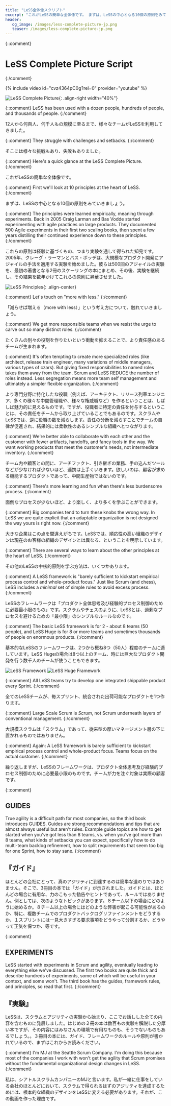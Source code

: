 ```yaml
---
title: "LeSS全体像スクリプト"
excerpt: "これがLeSSの簡単な全体像です。 まずは、LeSSの中心となる10個の原則をみていきましょう。"
header:
   og_image: /images/less-complete-picture-jp.png
   teaser: /images/less-complete-picture-jp.png
---
```

{::comment}
# LeSS Complete Picture Script
{:/comment}

{% include video id="cvz4364pC0g?rel=0" provider="youtube" %}

![LeSS Complete Picture](/images/less-complete-picture-jp.png){: .align-right width="40%"}

{::comment}
LeSS has been used with a dozen people, hundreds of people, and thousands of people.
{:/comment}

12人から何百人、何千人もの規模に至るまで、様々なチームがLeSSを利用してきました。

{::comment}
They struggle with challenges and setbacks.
{:/comment}

そこには様々な挑戦もあり、失敗もありました。

{::comment}
Here's a quick glance at the LeSS Complete Picture.
{:/comment}

これがLeSSの簡単な全体像です。

{::comment}
First we'll look at 10 principles at the heart of LeSS.
{:/comment}

まずは、LeSSの中心となる10個の原則をみていきましょう。

{::comment}
The principles were learned empirically, meaning through experiments. Back in 2005 Craig Larman and Bas Vodde started experimenting with agile practices on large products. They documented 500 Agile experiments in their first two scaling books, then spent a few years distilling their continued experience down to these principles.
{:/comment}

これらの原則は経験に基づくもの、つまり実験を通して得られた知見です。2005年、クレーグ・ラーマンとバス・ボッデは、大規模なプロダクト開発にアジャイルの手法を適用する実験を始めました。彼らは500回のアジャイルの実験を、最初の著書となる2冊のスケーリングの本にまとめ、その後、実験を継続し、その結果を数年かけてこれらの原則に昇華させました。

![LeSS Principles](/images/principles-jp.png){: .align-center}

{::comment}
Let's touch on "more with less."
{:/comment}

「減らせば増える（more with less）」という考え方について、触れていきましょう。

{::comment}
We get more responsible teams when we resist the urge to carve out so many distinct roles.
{:/comment}

たくさんの別々の役割を作りたいという衝動を抑えることで、より責任感のあるチームが生まれます。

{::comment}
It's often tempting to create more specialized roles (like architect, release train engineer, many variations of middle managers, various types of czars). But giving fixed responsibilities to named roles takes them away from the team. Scrum and LeSS REDUCE the number of roles instead. Less segregation means more team self management and ultimately a simpler flexible organization.
{:/comment}

より専門分野に特化したな役職（例えば、アーキテクト、リリース列車エンジニア、多くの様々な中間管理職や、様々な権威職など）を作るということは、しばしば魅力的に見えるものです。ですが、役職者に特定の責任を付与するということは、その責任をチームから取り上げていることでもあるのです。スクラムやLeSSでは、逆に役職の数を減らします。責任の分断を減らすことでチームの自律が促進され、結果的には柔軟性のあるシンプルな組織へとつながります。

{::comment}
We're better able to collaborate with each other and the customer with fewer artifacts, handoffs, and fancy tools in the way. We want working products that meet the customer's needs, not intermediate inventory.
{:/comment}

チーム内や顧客との間に、アーチファクト、引き継ぎの業務、手の込んだツールなどが少なければ少ないほど、連携は上手くいきます。欲しいのは、顧客が求める機能するプロダクトであって、中間生産物ではないのです。

{::comment}
There's more learning and fun when there's less burdensome process.
{:/comment}

面倒なプロセスが少ないほど、より楽しく、より多くを学ぶことができます。

{::comment}
Big companies tend to turn these knobs the wrong way.  In LeSS we are quite explicit that an adaptable organization is not designed the way yours is right now.
{:/comment}

大きな企業はこの点を間違えがちです。LeSSでは、順応性の高い組織のデザインは現在のお客様の組織のデザインとは異なる、ということを明示しています。

{::comment}
There are several ways to learn about the other principles at the heart of LeSS.
{:/comment}

その他のLeSSの中核的原則を学ぶ方法は、いくつかあります。

{::comment}
A LeSS framework is "barely sufficient to kickstart empirical process control and whole-product focus." Just like Scrum (and chess), LeSS includes a *minimal* set of simple rules to avoid excess process.
{:/comment}

LeSSのフレームワークは「プロダクト全体思考及び経験的プロセス制御のために必要最小限のもの」です。スクラムやチェスのように、LeSSとは、過剰なプロセスを避けるための「最小限」のシンプルなルールなのです。

{::comment}
The basic LeSS framework is for 2 - about 8 teams (50 people), and LeSS Huge is for 8 or more teams and sometimes thousands of people on enormous products.
{:/comment}

基本的なLeSSのフレームワークは、2つから概ね8つ（50人）程度のチームに適しています。LeSS Hugeの場合は8つ以上のチーム、時には巨大なプロダクト開発を行う数千人のチームが使うこともできます。

![LeSS Framework](/images/less-framework-jp.png)
![LeSS Huge Framework](/images/less-huge-framework-jp.png)

{::comment}
All LeSS teams try to develop one integrated shippable product every Sprint.
{:/comment}

全てのLeSSチームが、毎スプリント、統合された出荷可能なプロダクトを1つ作ります。

{::comment}
Large Scale Scrum is *Scrum*, not Scrum underneath layers of conventional management.
{:/comment}

大規模スクラムは「スクラム」であって、従来型の厚いマネージメント層の下に置かれるものではありません。

{::comment}
Again: A LeSS framework is barely sufficient to kickstart empirical process control and whole-product focus. Teams focus on the actual customer.
{:/comment}

繰り返しますが、LeSSのフレームワークは、プロダクト全体思考及び経験的プロセス制御のために必要最小限のものです。チームが力を注ぐ対象は実際の顧客です。

{::comment}
## GUIDES

True agility is a difficult path for most companies, so the third book introduces GUIDES. Guides are strong recommendations and tips that are almost always useful but aren't rules. Example guide topics are how to get started when you've got less than 8 teams, vs. when you've got more than 8 teams, what kinds of setbacks you can expect, specifically how to do multi-team backlog refinement, how to split requirements that seem too big for one Sprint, how to stay sane.
{:/comment}

## 『ガイド』

ほとんどの会社にとって、真のアジリティに到達するのは簡単な道のりではありません。そこで、3冊目の本では「ガイド」が示されました。ガイドとは、ほとんどの場合に有用な、力のこもった勧告やヒントであって、ルールではありません。例としては、次のようなトピックがあります。８チーム以下の場合にどのように始めるか。８チーム以上の場合にはどのような弊害が起こる可能性があるのか、特に、複数チームでのプロダクトバックログリファインメントをどうするか、１スプリントには一見大きすぎる要求事項をどうやって分割するか、どうやって正気を保つか、等です。

{::comment}
## EXPERIMENTS

LeSS started with experiments in Scrum and agility, eventually leading to everything else we've discussed. The first two books are quite thick and describe hundreds of experiments, some of which will be useful in your context, and some won't. The third book has the guides, framework rules, and principles, so read that first.
{:/comment}

## 『実験』

LeSSは、スクラムとアジリティの実験から始まり、ここでお話しした全ての内容を含むものに発展しました。はじめの２冊の本は数百もの実験を解説した分厚い本ですが、その内容にはみなさんの環境で有用なものも、そうでないものもあるでしょう。。３冊目の本には、ガイド、フレームワークのルールや原則が書かれているので、まずはこれからお読みください。

{::comment}
I'm MJ at the Seattle Scrum Company. I'm doing this because most of the companies I work with won't get the agility that Scrum promises without the fundamental organizational design changes in LeSS.
{:/comment}


私は、シアトルスクラムカンパニーのMJと言います。私が一緒に仕事をしている会社のほとんどにおいて、スクラムで得られるはずのアジリティを達成するためには、根本的な組織のデザインをLeSSに変える必要があります。それが、この動画を作った理由です。
